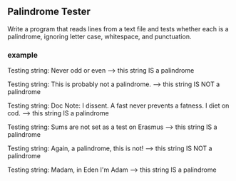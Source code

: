 Palindrome Tester
-----------------

Write a program that reads lines from a text file and tests whether each is a palindrome, ignoring letter case, whitespace, and punctuation.

### example ###
Testing string: Never odd or even
--> this string IS a palindrome

Testing string: This is probably not a palindrome.
--> this string IS NOT a palindrome

Testing string: Doc Note: I dissent. A fast never prevents a fatness. I diet on cod.
--> this string IS a palindrome

Testing string: Sums are not set as a test on Erasmus
--> this string IS a palindrome

Testing string: Again, a palindrome, this is not!
--> this string IS NOT a palindrome

Testing string: Madam, in Eden I'm Adam
--> this string IS a palindrome
